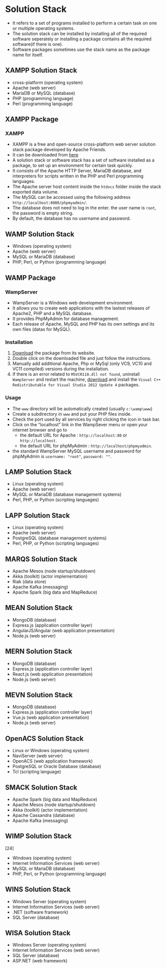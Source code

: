 # Solution Stack

* It refers to a set of programs installed to perform a certain task on one or multiple operating systems.
* The solution stack can be installed by installing all of the required software seperately or installing a package contains all the required software\(if there is one\).
* Software packages sometimes use the stack name as the package name for itself.

## XAMPP Solution Stack

* cross-platform \(operating system\)
* Apache \(web server\)
* MariaDB or MySQL \(database\)
* PHP \(programming language\)
* Perl \(programming language\)

## XAMPP Package

### XAMPP

* XAMPP is a free and open-source cross-platform web server solution stack package developed by Apache Friends.
* It can be downloaded from [here](https://www.apachefriends.org/index.html)
* A solution stack or software stack has a set of software installed as a package, to set up an environment for certain task quickly.
* It consists of the Apache HTTP Server, MariaDB database, and interpreters for scripts written in the PHP and Perl programming languages.
* The Apache server host content inside the `htdocs` folder inside the stack exported data volume.
* The MySQL can be accessed using the following address `http://localhost:8080/phpmyadmin/`.
* The database does not need to log in the enter. the user name is `root`, the password is empty string.
* By default, the database has no username and password.

## WAMP Solution Stack

* Windows \(operating system\)
* Apache \(web server\)
* MySQL or MariaDB \(database\)
* PHP, Perl, or Python \(programming language\)

## WAMP Package

### WampServer

* WampServer is a Windows web development environment.
* It allows you to create web applications with the lastest releases of Apache2, PHP and a MySQL database.
* It provides PhpMyAdmin for database management.
* Each release of Apache, MySQL and PHP has its own settings and its own files \(datas for MySQL\).

### Installation

1. [Download](http://www.wampserver.com/en/) the package from its website.
2. Double click on the downloaded file and just follow the instructions.
3. Manually add additional Apache, Php or MySql \(only VC9, VC10 and VC11 compiled\) versions during the installation.
4. If there is an error related to `MSVCR110.dll not found`, uninstall `WampServer` and restart the machine, [download](https://www.microsoft.com/en-us/download/details.aspx?id=30679) and install the `Visual C++ Redistributable for Visual Studio 2012 Update 4` packages.

### Usage

* The `www` directory will be automatically created \(usually `c:\wamp\www`\)
* Create a subdirectory in `www` and put your PHP files inside.
* Check the port used by all services by right clicking the icon in task bar.
* Click on the “localhost” link in the WampSever menu or open your internet browser and go to
  * the default URL for Apache : `http://localhost:80` or `http://localhost`.
  * the default URL for phpMyAdmin : `http://localhost/phpmyadmin`.
* the standard WampServer MySQL username and password for phpMyAdmin is `username: "root"`, `password: ""`.

## LAMP Solution Stack

* Linux \(operating system\)
* Apache \(web server\)
* MySQL or MariaDB \(database management systems\)
* Perl, PHP, or Python \(scripting languages\)

## LAPP Solution Stack

* Linux \(operating system\)
* Apache \(web server\)
* PostgreSQL \(database management systems\)
* Perl, PHP, or Python \(scripting languages\)

## MARQS Solution Stack

* Apache Mesos \(node startup/shutdown\)
* Akka \(toolkit\) \(actor implementation\)
* Riak \(data store\)
* Apache Kafka \(messaging\)
* Apache Spark \(big data and MapReduce\)

## MEAN Solution Stack

* MongoDB \(database\)
* Express.js \(application controller layer\)
* AngularJS/Angular \(web application presentation\)
* Node.js \(web server\)

## MERN Solution Stack

* MongoDB \(database\)
* Express.js \(application controller layer\)
* React.js \(web application presentation\)
* Node.js \(web server\)

## MEVN Solution Stack

* MongoDB \(database\)
* Express.js \(application controller layer\)
* Vue.js \(web application presentation\)
* Node.js \(web server\)

## OpenACS Solution Stack

* Linux or Windows \(operating system\)
* NaviServer \(web server\)
* OpenACS \(web application framework\)
* PostgreSQL or Oracle Database \(database\)
* Tcl \(scripting language\)

## SMACK Solution Stack

* Apache Spark \(big data and MapReduce\)
* Apache Mesos \(node startup/shutdown\)
* Akka \(toolkit\) \(actor implementation\)
* Apache Cassandra \(database\)
* Apache Kafka \(messaging\)

## WIMP Solution Stack

\[24\]

* Windows \(operating system\)
* Internet Information Services \(web server\)
* MySQL or MariaDB \(database\)
* PHP, Perl, or Python \(programming language\)

## WINS Solution Stack

* Windows Server \(operating system\)
* Internet Information Services \(web server\)
* .NET \(software framework\)
* SQL Server \(database\)

## WISA Solution Stack

* Windows Server \(operating system\)
* Internet Information Services \(web server\)
* SQL Server \(database\)
* ASP.NET \(web framework\)

